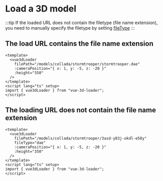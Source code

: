 # Load a 3D model

:::tip
If the loaded URL does not contain the filetype (file name extension), you need to manually specify the filetype by setting [fileType](api.html#filetype)
:::
<LoadAModel/>

## The load URL contains the file name extension

```vue
<template>
  <vue3dLoader
    filePath="/models/collada/stormtrooper/stormtrooper.dae"
    :cameraPosition="{ x: 1, y: -5, z: -20 }"
    :height="350"
  />
</template>
<script lang="ts" setup>
import { vue3dLoader } from "vue-3d-loader";
</script>
```

## The loading URL does not contain the file name extension

```vue
<template>
  <vue3dLoader
    filePath="/models/collada/stormtrooper/3asd-y83j-okdl-e58y"
    fileType="dae"
    :cameraPosition="{ x: 1, y: -5, z: -20 }"
    :height="350"
  />
</template>
<script lang="ts" setup>
import { vue3dLoader } from "vue-3d-loader";
</script>
```
